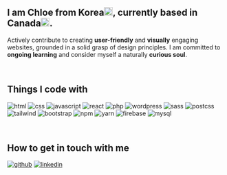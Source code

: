 
## I am Chloe from Korea<img src="https://cdn-icons-png.flaticon.com/512/206/206758.png" width="20">, currently based in Canada<img src="https://cdn-icons-png.flaticon.com/512/5975/5975506.png" width="20">.
Actively contribute to creating **user-friendly** and **visually** engaging websites, grounded in a solid grasp of design principles.  I am committed to **ongoing learning** and consider myself a naturally **curious soul**.


<br>

## Things I code with
![html](https://img.shields.io/badge/html5-E34F26?style=for-the-badge&logo=html5&logoColor=white)
![css](https://img.shields.io/badge/css-1572B6?style=for-the-badge&logo=css3&logoColor=white)
![javascript](https://img.shields.io/badge/javascript-F7DF1E?style=for-the-badge&logo=javascript&logoColor=black)
![react](https://img.shields.io/badge/react-61DAFB?style=for-the-badge&logo=react&logoColor=black)
![php](https://img.shields.io/badge/php-777BB4?style=for-the-badge&logo=php&logoColor=black)
![wordpress](https://img.shields.io/badge/wordpress-21759B?style=for-the-badge&logo=wordpress&logoColor=white)
![sass](https://img.shields.io/badge/sass-CC6699?style=for-the-badge&logo=sass&logoColor=white)
![postcss](https://img.shields.io/badge/postcss-DD3A0A?style=for-the-badge&logo=postcss&logoColor=black)
![tailwind](https://img.shields.io/badge/tailwindcss-06B6D4?style=for-the-badge&logo=tailwindcss&logoColor=white)
![bootstrap](https://img.shields.io/badge/bootstrap-7952B3?style=for-the-badge&logo=bootstrap&logoColor=white)
![npm](https://img.shields.io/badge/npm-CB3837?style=for-the-badge&logo=npm&logoColor=white)
![yarn](https://img.shields.io/badge/yarn-2C8EBB?style=for-the-badge&logo=yarn&logoColor=white)
![firebase](https://img.shields.io/badge/firebase-FFCA28?style=for-the-badge&logo=firebase&logoColor=white)
![mysql](https://img.shields.io/badge/mysql-4479A1?style=for-the-badge&logo=mysql&logoColor=white)

<br>

## How to get in touch with me
[![github](https://img.shields.io/badge/github-181717?style=for-the-badge&logo=github&logoColor=white)](https://github.com/chloe-baek)
[![linkedin](https://img.shields.io/badge/linkedin-0A66C2?style=for-the-badge&logo=linkedin&logoColor=white)](https://www.linkedin.com/in/jewon-chloe-baek/)

<!--
**chloe-baek/chloe-baek** is a ✨ _special_ ✨ repository because its `README.md` (this file) appears on your GitHub profile.
<img src="https://media.giphy.com/media/IeEeEIPq36SC5TUqbd/giphy.gif" width="20"> I’m currently studying *New Media Production and Design* at SAIT.
Here are some ideas to get you started:

- 💁🏻‍♀️ All of my projects are available at [www.jewon-baek.com](www.jewon-baek.com)
- 📬 How to reach me **baekjewon@gmail.com**

- 🔭 I’m currently working on ...
- 🌱 I’m currently learning ...
- 👯 I’m looking to collaborate on ...
- 🤔 I’m looking for help with ...
- 💬 Ask me about ...
- 📫 How to reach me: ...
- 😄 Pronouns: ...
- ⚡ Fun fact: ...
-->
